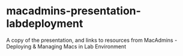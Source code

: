 # macadmins-presentation-labdeployment
A copy of the presentation, and links to resources from MacAdmins - Deploying &amp; Managing Macs in Lab Environment
